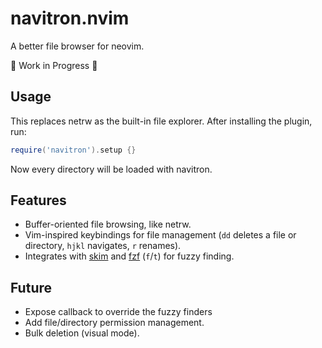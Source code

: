 # navitron.nvim

A better file browser for neovim.

:construction: Work in Progress :construction:

## Usage

This replaces netrw as the built-in file explorer. After installing the plugin, run:

```lua
require('navitron').setup {}
```

Now every directory will be loaded with navitron.

## Features

- Buffer-oriented file browsing, like netrw.
- Vim-inspired keybindings for file management (`dd` deletes a file or directory, `hjkl` navigates,
  `r` renames).
- Integrates with [skim](https://github.com/lotabout/skim) and [fzf](https://github.com/junegunn/fzf) (`f`/`t`) for fuzzy finding.

## Future

- Expose callback to override the fuzzy finders
- Add file/directory permission management.
- Bulk deletion (visual mode).
